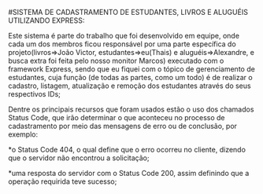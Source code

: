 #SISTEMA DE CADASTRAMENTO DE ESTUDANTES, LIVROS E ALUGUÉIS UTILIZANDO EXPRESS:

Este sistema é parte do trabalho que foi desenvolvido em equipe, onde cada um dos membros ficou responsável por uma parte específica do projeto(livros=>João Victor, estudantes=>eu(Thais) e aluguéis=>Alexandre, e busca extra foi feita pelo nosso monitor Marcos) executado com o framework Express, sendo que eu fiquei com o tópico de gerenciamento de estudantes, cuja função (de todas as partes, como um todo) é de realizar o cadastro, listagem, atualização e remoção dos estudantes através do seus respectivos IDs;

Dentre os principais recursos que foram usados estão o uso dos chamados Status Code, que irão determinar o que aconteceu no processo de cadastramento por meio das mensagens de erro ou de conclusão, por exemplo:

*o Status Code 404, o qual define que o erro ocorreu no cliente, dizendo que o servidor não encontrou a solicitação;

*uma resposta do servidor com o Status Code 200, assim definindo que a operação requirida teve sucesso;
